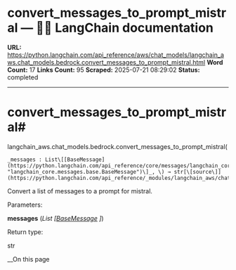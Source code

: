 # convert_messages_to_prompt_mistral — 🦜🔗 LangChain  documentation

**URL:** https://python.langchain.com/api_reference/aws/chat_models/langchain_aws.chat_models.bedrock.convert_messages_to_prompt_mistral.html
**Word Count:** 17
**Links Count:** 95
**Scraped:** 2025-07-21 08:29:02
**Status:** completed

---

# convert\_messages\_to\_prompt\_mistral\#

langchain\_aws.chat\_models.bedrock.convert\_messages\_to\_prompt\_mistral\(

    _messages : List\[[BaseMessage](https://python.langchain.com/api_reference/core/messages/langchain_core.messages.base.BaseMessage.html#langchain_core.messages.base.BaseMessage "langchain_core.messages.base.BaseMessage")\]_, \) → str[\[source\]](https://python.langchain.com/api_reference/_modules/langchain_aws/chat_models/bedrock.html#convert_messages_to_prompt_mistral)\#     

Convert a list of messages to a prompt for mistral.

Parameters:     

**messages** \(_List_ _\[_[_BaseMessage_](https://python.langchain.com/api_reference/core/messages/langchain_core.messages.base.BaseMessage.html#langchain_core.messages.base.BaseMessage "langchain_core.messages.base.BaseMessage") _\]_\)

Return type:     

str

__On this page
